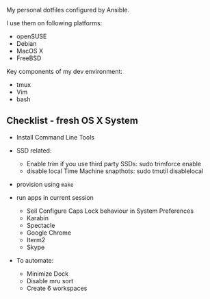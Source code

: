 My personal dotfiles configured by Ansible.

I use them on following platforms:

* openSUSE
* Debian
* MacOS X
* FreeBSD

Key components of my dev environment:

* tmux
* Vim
* bash

Checklist - fresh OS X System
-----------------------------

* Install Command Line Tools
* SSD related:
	* Enable trim if you use third party SSDs: sudo trimforce enable 
	* disable local Time Machine snapthots: sudo tmutil disablelocal
* provision using `make`
* run apps in current session
	* Seil
	  Configure Caps Lock behaviour in System Preferences
	* Karabin
	* Spectacle
	* Google Chrome
	* Iterm2
	* Skype

* To automate:
	* Minimize Dock
	* Disable mru sort
	* Create 6 workspaces
